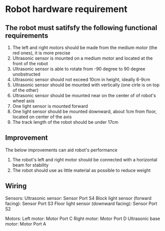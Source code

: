 # Robot hardware requirement 

## The robot must satifsfy the following functional requirements
<ol>
<li>The left and right motors should be made from the medium motor (the red ones), it is more precise</li>	
<li>Ultrasonic sensor is mounted on a medium motor and located at the front of the robot</li>
<li>Ultrasonic sensor is able to rotate from -90 degree to 90 degree unobstructed</li>
<li>Ultrasonic sensor should not exceed 10cm in height, ideally 6-9cm</li>
<li>Ultrasonic sensor should be mounted with vertically (one cirle is on top of the other)</li>
<li>Ultrasonic sensor should be mounted near on the center of of robot's wheel axis</li>
<li>One light sensor is mounted forward</li>
<li>One light sensor should be mounted downward, about 1cm from floor, located on center of the axis</li>
<li>The track length of the robot should be under 17cm</li>
</ol>	

## Improvement
The below improvements can aid robot's performance
<ol>
<li>The robot's left and right motor should be connected with a horizontal beam for stability</li>	
<li>The robot should use as little material as possible to reduce weight</li>
</ol>

 ## Wiring
 Sensors:
 Ultrasonic sensor: Sensor Port S4
 Block light sensor (forward facing): Sensor Port S3
 Floor light sensor (downward facing): Sensor Port S2

 Motors:
 Left motor: Motor Port C
 Right motor: Motor Port D
 Ultrasonic base motor: Motor Port A